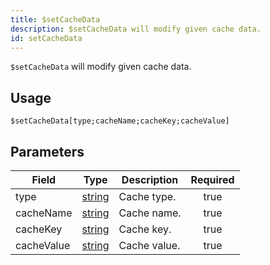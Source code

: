```yaml
---
title: $setCacheData
description: $setCacheData will modify given cache data.
id: setCacheData
---
```


`$setCacheData` will modify given cache data.

## Usage

```aoi
$setCacheData[type;cacheName;cacheKey;cacheValue]
```

## Parameters

| Field      | Type                                                                                              | Description  | Required |
| ---------- | ------------------------------------------------------------------------------------------------- | ------------ | :------: |
| type       | [string](https://developer.mozilla.org/en-US/docs/Web/JavaScript/Reference/Global_Objects/String) | Cache type.  |   true   |
| cacheName  | [string](https://developer.mozilla.org/en-US/docs/Web/JavaScript/Reference/Global_Objects/String) | Cache name.  |   true   |
| cacheKey   | [string](https://developer.mozilla.org/en-US/docs/Web/JavaScript/Reference/Global_Objects/String) | Cache key.   |   true   |
| cacheValue | [string](https://developer.mozilla.org/en-US/docs/Web/JavaScript/Reference/Global_Objects/String) | Cache value. |   true   |
